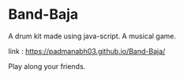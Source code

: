 # Band-Baja
A drum kit made using java-script. A musical game. 

link : https://padmanabh03.github.io/Band-Baja/

Play along your friends.
